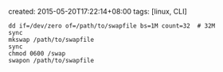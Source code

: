 created: 2015-05-20T17:22:14+08:00
tags: [linux, CLI]


```
dd if=/dev/zero of=/path/to/swapfile bs=1M count=32  # 32M
sync
mkswap /path/to/swapfile
sync
chmod 0600 /swap
swapon /path/to/swapfile
```

